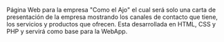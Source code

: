 Página Web para la empresa "Como el Ajo" el cual será solo una carta de presentación de la empresa mostrando los canales de contacto que tiene, los servicios y productos que ofrecen. Esta desarrollada en HTML, CSS y PHP y servirá como base para la WebApp.

